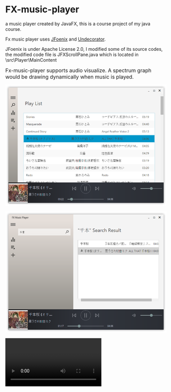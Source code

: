 # FX-music-player
a music player created by JavaFX, this is a course project of my java course.

Fx music player uses [JFoenix](https://github.com/jfoenixadmin/JFoenix) and [Undecorator](https://github.com/in-sideFX/Undecorator).

JFoenix is under Apache License 2.0, I modified some of its source codes, the modified code file is JFXScrollPane.java which is located in \src\Player\MainContent

<font size=3>Fx-music-player supports audio visualize. A spectrum graph would be drawing dynamically when music is played.</font>

![1](.\1.png)

![2](.\2.png)

<video src="C:\Users\Death\Documents\GIT\FX Player\FX Music Player 2019-04-03 13-37-58.mp4"></video>
